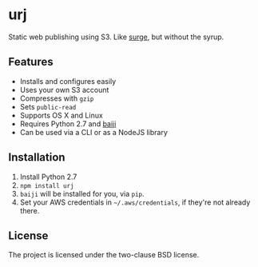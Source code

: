 # urj

Static web publishing using S3. Like [surge][], but without the syrup.

[surge]: http://surge.sh/

## Features

-   Installs and configures easily
-   Uses your own S3 account
-   Compresses with `gzip`
-   Sets `public-read`
-   Supports OS X and Linux
-   Requires Python 2.7 and [baiji][]
-   Can be used via a CLI or as a NodeJS library

[baiji]: https://github.com/bodylabs/baiji

## Installation

1. Install Python 2.7
2. `npm install urj`
3. `baiji` will be installed for you, via `pip`.
4. Set your AWS credentials in `~/.aws/credentials`, if they're not already
   there.

## License

The project is licensed under the two-clause BSD license.
